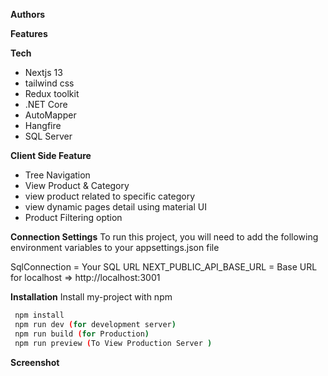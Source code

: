 **Authors**

**Features**

**Tech**
- Nextjs 13  
- tailwind css  
- Redux toolkit  
- .NET Core  
- AutoMapper  
- Hangfire  
- SQL Server
  
**Client Side Feature**
- Tree Navigation
- View Product & Category 
- view product related to specific category 
- view dynamic pages detail using material UI 
- Product Filtering option
  
**Connection Settings**
To run this project, you will need to add the following environment variables to your appsettings.json file

SqlConnection = Your SQL URL
NEXT_PUBLIC_API_BASE_URL = Base URL for localhost => http://localhost:3001

**Installation**
Install my-project with npm
```bash
 npm install
 npm run dev (for development server)
 npm run build (for Production)
 npm run preview (To View Production Server )  
```

**Screenshot**

  
